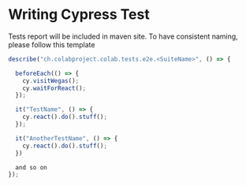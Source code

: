 # Writing Cypress Test

Tests report will be included in maven site.
To have consistent naming, please follow this template

```typescript
describe("ch.colabproject.colab.tests.e2e.<SuiteName>", () => {

  beforeEach(() => {
    cy.visitWegas();
    cy.waitForReact();
  });

  it("TestName", () => {
    cy.react().do().stuff();
  });

  it("AnotherTestName", () => {
    cy.react().do().stuff();
  })

  and so on
});

```
